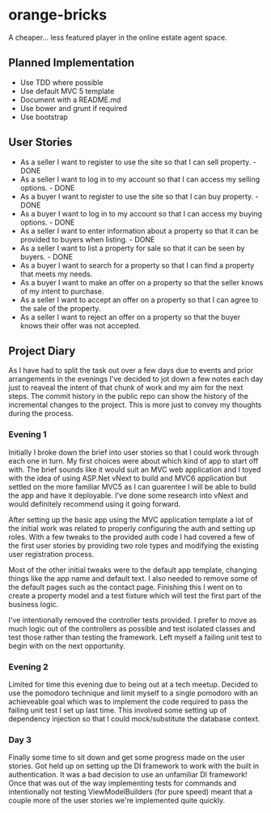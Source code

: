 # orange-bricks
A cheaper... less featured player in the online estate agent space.

## Planned Implementation

* Use TDD where possible
* Use default MVC 5 template
* Document with a README.md
* Use bower and grunt if required
* Use bootstrap

## User Stories

* As a seller I want to register to use the site so that I can sell property. - DONE
* As a seller I want to log in to my account so that I can access my selling options. - DONE
* As a buyer I want to register to use the site so that I can buy property. - DONE
* As a buyer I want to log in to my account so that I can access my buying options. - DONE
* As a seller I want to enter information about a property so that it can be provided to buyers when listing. - DONE
* As a seller I want to list a property for sale so that it can be seen by buyers. - DONE
* As a buyer I want to search for a property so that I can find a property that meets my needs.
* As a buyer I want to make an offer on a property so that the seller knows of my intent to purchase.
* As a seller I want to accept an offer on a property so that I can agree to the sale of the property.
* As a seller I want to reject an offer on a property so that the buyer knows their offer was not accepted.

## Project Diary

As I have had to split the task out over a few days due to events and prior arrangements in the evenings I've decided to jot down a few notes each day just to reaveal the intent of that chunk of work and my aim for the next steps. The commit history in the public repo can show the history of the incremental changes to the project. This is more just to convey my thoughts during the process.

### Evening 1

Initially I broke down the brief into user stories so that I could work through each one in turn. My first choices were about which kind of app to start off with. The brief sounds like it would suit an MVC web application and I toyed with the idea of using ASP.Net vNext to build and MVC6 application but settled on the more familiar MVC5 as I can guarentee I will be able to build the app and have it deployable. I've done some research into vNext and would definitely recommend using it going forward.

After setting up the basic app using the MVC application template a lot of the initial work was related to properly configuring the auth and setting up roles. With a few tweaks to the provided auth code I had covered a few of the first user stories by providing two role types and modifying the existing user registration process.

Most of the other initial tweaks were to the default app template, changing things like the app name and default text. I also needed to remove some of the default pages such as the contact page. Finishing this I went on to create a property model and a test fixture which will test the first part of the business logic.

I've intentionally removed the controller tests provided. I prefer to move as much logic out of the controllers as possible and test isolated classes and test those rather than testing the framework. Left myself a failing unit test to begin with on the next opportunity.

### Evening 2

Limited for time this evening due to being out at a tech meetup. Decided to use the pomodoro technique and limit myself to a single pomodoro with an achieveable goal which was to implement the code required to pass the failing unit test I set up last time. This involved some setting up of dependency injection so that I could mock/substitute the database context.

### Day 3

Finally some time to sit down and get some progress made on the user stories. Got held up on setting up the DI framework to work with the built in authentication. It was a bad decision to use an unfamiliar DI framework! Once that was out of the way implementing tests for commands and intentionally not testing ViewModelBuilders (for pure speed) meant that a couple more of the user stories we're implemented quite quickly.


